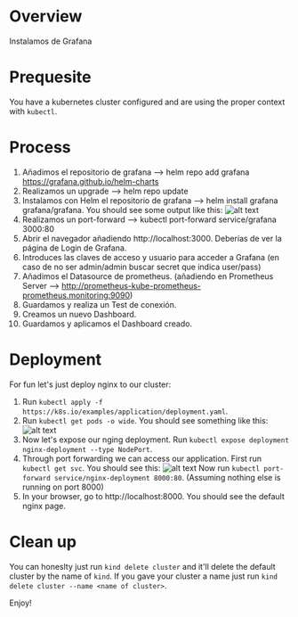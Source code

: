 # Overview
Instalamos de Grafana

# Prequesite
You have a kubernetes cluster configured and are using the proper context with `kubectl`.

# Process

1. Añadimos el repositorio de grafana --> helm repo add grafana https://grafana.github.io/helm-charts
2. Realizamos un upgrade --> helm repo update
3. Instalamos con Helm el repositorio de grafana --> helm install grafana grafana/grafana. You should see some output like this:
   ![alt text](Installing-Kubernetes-Dashboard.png.webp)
4. Realizamos un port-forward --> kubectl port-forward service/grafana 3000:80
5. Abrir el navegador añadiendo http://localhost:3000. Deberías de ver la página de Login de Grafana.
6. Introduces las claves de acceso y usuario para acceder a Grafana (en caso de no ser admin/admin buscar secret que indica user/pass)
7. Añadimos el Datasource de prometheus. (añadiendo en Prometheus Server --> http://prometheus-kube-prometheus-prometheus.monitoring:9090)
8. Guardamos y realiza un Test de conexión. 
9. Creamos un nuevo Dashboard. 
10. Guardamos y aplicamos el Dashboard creado. 

# Deployment
For fun let's just deploy nginx to our cluster:
1. Run `kubectl apply -f https://k8s.io/examples/application/deployment.yaml`.
2. Run `kubectl get pods -o wide`. You should see something like this:
   ![alt text](get-pods.png)
3. Now let's expose our nging deployment. Run `kubectl expose deployment nginx-deployment --type NodePort`.
4. Through port forwarding we can access our application. First run `kubectl get svc`. You should see this:
   ![alt text](get-svc.png)
   Now run `kubectl port-forward service/nginx-deployment 8000:80`.
   (Assuming nothing else is running on port 8000)
5. In your browser, go to http://localhost:8000.
   You should see the default nginx page.

# Clean up
You can honeslty just run `kind delete cluster` and it'll delete the default cluster by the name of `kind`. If you gave your cluster a name just run `kind delete cluster --name <name of cluster>`.

Enjoy!
